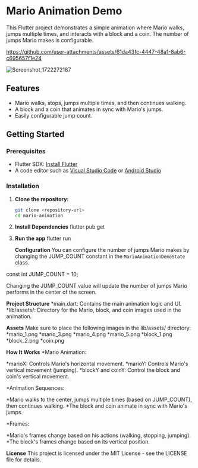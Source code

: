 # Mario Animation Demo

This Flutter project demonstrates a simple animation where Mario walks, jumps multiple times, and interacts with a block and a coin. The number of jumps Mario makes is configurable.


https://github.com/user-attachments/assets/61da43fc-4447-48a1-8ab6-c695657f1e24


![Screenshot_1722272187](https://github.com/user-attachments/assets/95a48569-6160-4df8-b622-c0b4b585928a)

## Features

- Mario walks, stops, jumps multiple times, and then continues walking.
- A block and a coin that animates in sync with Mario's jumps.
- Easily configurable jump count.

## Getting Started

### Prerequisites

- Flutter SDK: [Install Flutter](https://flutter.dev/docs/get-started/install)
- A code editor such as [Visual Studio Code](https://code.visualstudio.com/) or [Android Studio](https://developer.android.com/studio)

### Installation

1. **Clone the repository:**
   ```sh
   git clone <repository-url>
   cd mario-animation

2. **Install Dependencies**
     flutter pub get
3. **Run the app**
   flutter run

   **Configuration**
You can configure the number of jumps Mario makes by changing the JUMP_COUNT constant in the `MarioAnimationDemoState` class.

 const int JUMP_COUNT = 10;

 Changing the JUMP_COUNT value will update the number of jumps Mario performs in the center of the screen.

**Project Structure**
*main.dart: Contains the main animation logic and UI.
*lib/assets/: Directory for the Mario, block, and coin images used in the animation.

**Assets**
Make sure to place the following images in the lib/assets/ directory:
*mario_1.png
*mario_3.png
*mario_4.png
*mario_5.png
*block_1.png
*block_2.png
*coin.png

**How It Works**
*Mario Animation:

*marioX: Controls Mario's horizontal movement.
*marioY: Controls Mario's vertical movement (jumping).
*blockY and coinY: Control the block and coin's vertical movement.

*Animation Sequences:

*Mario walks to the center, jumps multiple times (based on JUMP_COUNT), then continues walking.
*The block and coin animate in sync with Mario's jumps.

*Frames:

*Mario's frames change based on his actions (walking, stopping, jumping).
*The block's frames change based on its vertical position.

**License**
This project is licensed under the MIT License - see the LICENSE file for details.

